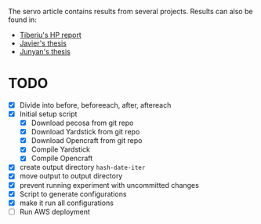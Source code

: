 
The servo article contains results from several projects.
Results can also be found in:

- [Tiberiu's HP report](../2020-hp-tiancu-serverless-terraingen/)
- [Javier's thesis](../2021-msc-jron-serverless-simulated-constructs/)
- [Junyan's thesis](../2021-msc-jli-serverless-mve/)

# TODO

- [x] Divide into before, beforeeach, after, aftereach
- [x] Initial setup script
  - [x] Download pecosa from git repo
  - [x] Download Yardstick from git repo
  - [x] Download Opencraft from git repo
  - [x] Compile Yardstick
  - [x] Compile Opencraft
- [x] create output directory `hash-date-iter`
- [x] move output to output directory
- [x] prevent running experiment with uncommitted changes
- [x] Script to generate configurations
- [x] make it run all configurations
- [ ] Run AWS deployment
